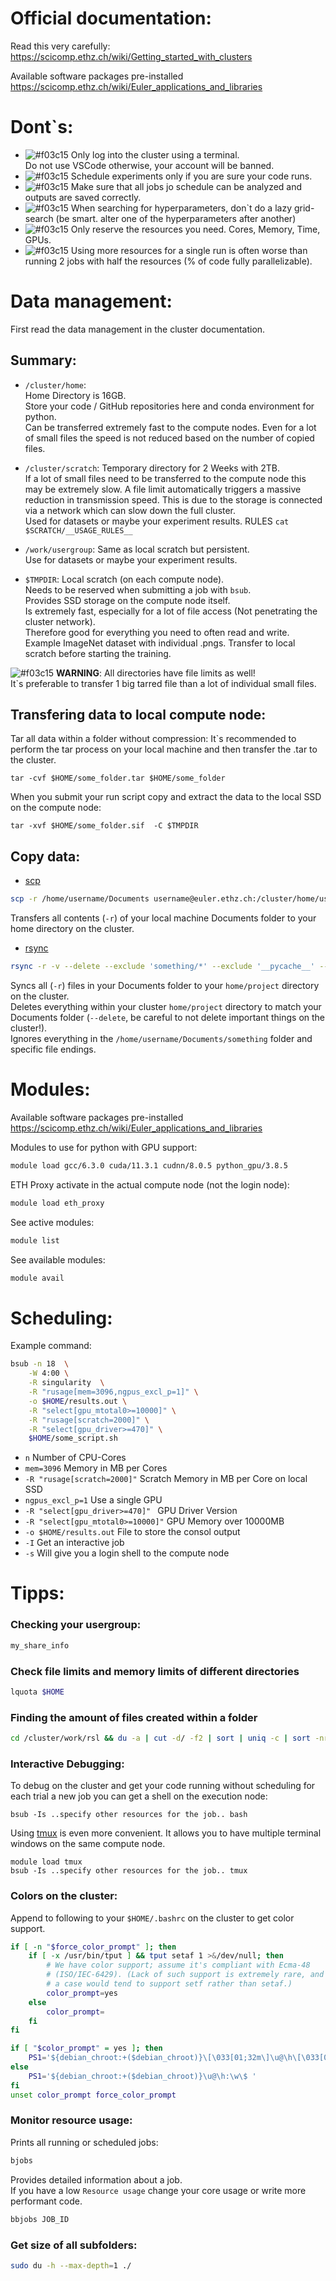 # Official documentation:
Read this very carefully:
https://scicomp.ethz.ch/wiki/Getting_started_with_clusters

Available software packages pre-installed
https://scicomp.ethz.ch/wiki/Euler_applications_and_libraries

# Dont`s:
- ![#f03c15](https://via.placeholder.com/15/f03c15/000000?text=+) Only log into the cluster using a terminal.  
    Do not use VSCode otherwise, your account will be banned. 
- ![#f03c15](https://via.placeholder.com/15/f03c15/000000?text=+) Schedule experiments only if you are sure your code runs.
- ![#f03c15](https://via.placeholder.com/15/f03c15/000000?text=+) Make sure that all jobs jo schedule can be analyzed and outputs are saved correctly.
- ![#f03c15](https://via.placeholder.com/15/f03c15/000000?text=+) When searching for hyperparameters, don`t do a lazy grid-search (be smart. alter one of the hyperparameters after another)
- ![#f03c15](https://via.placeholder.com/15/f03c15/000000?text=+) Only reserve the resources you need. Cores, Memory, Time, GPUs.
- ![#f03c15](https://via.placeholder.com/15/f03c15/000000?text=+) Using more resources for a single run is often worse than running 2 jobs with half the resources (% of code fully parallelizable).
# Data management:
First read the data management in the cluster documentation.


## Summary:
- `/cluster/home`:  
Home Directory is 16GB.  
Store your code / GitHub repositories here and conda environment for python.  
Can be transferred extremely fast to the compute nodes. 
Even for a lot of small files the speed is not reduced based on the number of copied files.

- `/cluster/scratch`: 
Temporary directory for 2 Weeks with 2TB.  
If a lot of small files need to be transferred to the compute node this may be extremely slow.
A file limit automatically triggers a massive reduction in transmission speed. 
This is due to the storage is connected via a network which can slow down the full cluster.  
Used for datasets or maybe your experiment results. RULES `cat $SCRATCH/__USAGE_RULES__`  

- `/work/usergroup`: 
Same as local scratch but persistent.   
Use for datasets or maybe your experiment results.  


- `$TMPDIR`: Local scratch (on each compute node).  
Needs to be reserved when submitting a job with `bsub`.   
Provides SSD storage on the compute node itself.  
Is extremely fast, especially for a lot of file access (Not penetrating the cluster network).  
Therefore good for everything you need to often read and write.  
Example ImageNet dataset with individual .pngs. Transfer to local scratch before starting the training.  

![#f03c15](https://via.placeholder.com/15/f03c15/000000?text=+) **WARNING**: All directories have file limits as well!  
It`s preferable to transfer 1 big tarred file than a lot of individual small files. 

## Transfering data to local compute node:
Tar all data within a folder without compression:
It`s recommended to perform the tar process on your local machine and then transfer the .tar to the cluster.
```
tar -cvf $HOME/some_folder.tar $HOME/some_folder
```
When you submit your run script copy and extract the data to the local SSD on the compute node: 
```
tar -xvf $HOME/some_folder.sif  -C $TMPDIR
```


## Copy data:
- [scp](https://linux.die.net/man/1/scp) 
```bash
scp -r /home/username/Documents username@euler.ethz.ch:/cluster/home/username  
```
Transfers all contents (`-r`) of your local machine Documents folder to your home directory on the cluster.  

- [rsync](https://linux.die.net/man/1/rsync)
```bash
rsync -r -v --delete --exclude 'something/*' --exclude '__pycache__' --exclude '*.pyc' --exclude '*.ipynb' /home/username/Documents jonfrey@euler:/cluster/home/jonfrey/project
```
Syncs all (`-r`) files in your Documents folder to your `home/project` directory on the cluster.  
Deletes everything within your cluster `home/project` directory to match your Documents folder (`--delete`, be careful to not delete important things on the cluster!).  
Ignores everything in the `/home/username/Documents/something` folder and specific file endings. 

# Modules:
Available software packages pre-installed
https://scicomp.ethz.ch/wiki/Euler_applications_and_libraries

Modules to use for python with GPU support:
```bash
module load gcc/6.3.0 cuda/11.3.1 cudnn/8.0.5 python_gpu/3.8.5
```

ETH Proxy activate in the actual compute node (not the login node):
```bash
module load eth_proxy
```

See active modules:
```bash
module list
```

See available modules:
```bash
module avail
```

# Scheduling:

Example command:
```bash
bsub -n 18  \
    -W 4:00 \
    -R singularity  \
    -R "rusage[mem=3096,ngpus_excl_p=1]" \
    -o $HOME/results.out \
    -R "select[gpu_mtotal0>=10000]" \
    -R "rusage[scratch=2000]" \
    -R "select[gpu_driver>=470]" \
    $HOME/some_script.sh 
```
- `n` Number of CPU-Cores
- `mem=3096` Memory in MB per Cores
- `-R "rusage[scratch=2000]"` Scratch Memory in MB per Core on local SSD
- `ngpus_excl_p=1` Use a single GPU
- `-R "select[gpu_driver>=470]" ` GPU Driver Version
- `-R "select[gpu_mtotal0>=10000]"` GPU Memory over 10000MB
- `-o $HOME/results.out` File to store the consol output
- `-I` Get an interactive job
- `-s` Will give you a login shell to the compute node
# Tipps:
### Checking your usergroup: 
```bash
my_share_info
```

### Check file limits and memory limits of different directories
```bash
lquota $HOME
```

### Finding the amount of files created within a folder
```bash
cd /cluster/work/rsl && du -a | cut -d/ -f2 | sort | uniq -c | sort -nr
```

### Interactive Debugging:

To debug on the cluster and get your code running without scheduling for each trial a new job you can get a shell on the execution node:
```
bsub -Is ..specify other resources for the job.. bash
```
Using [tmux](https://tmuxcheatsheet.com/) is even more convenient. It allows you to have multiple terminal windows on the same compute node. 
```
module load tmux
bsub -Is ..specify other resources for the job.. tmux
```

### Colors on the cluster:
Append to following to your `$HOME/.bashrc` on the cluster to get color support. 
```bash
if [ -n "$force_color_prompt" ]; then
    if [ -x /usr/bin/tput ] && tput setaf 1 >&/dev/null; then
        # We have color support; assume it's compliant with Ecma-48
        # (ISO/IEC-6429). (Lack of such support is extremely rare, and such
        # a case would tend to support setf rather than setaf.)
        color_prompt=yes
    else
        color_prompt=
    fi
fi

if [ "$color_prompt" = yes ]; then
    PS1='${debian_chroot:+($debian_chroot)}\[\033[01;32m\]\u@\h\[\033[00m\]:\[\033[01;34m\]\w\[\033[00m\]\$ '
else
    PS1='${debian_chroot:+($debian_chroot)}\u@\h:\w\$ '
fi
unset color_prompt force_color_prompt
```

### Monitor resource usage:
Prints all running or scheduled jobs:
```bash
bjobs
```


Provides detailed information about a job.  
If you have a low `Resource usage` change your core usage or write more performant code.
```bash
bbjobs JOB_ID
```

### Get size of all subfolders:
```bash
sudo du -h --max-depth=1 ./
```